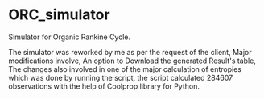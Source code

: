 # ORC_simulator
Simulator for Organic Rankine Cycle.

The simulator was reworked by me as per the request of the client, Major modifications involve, An option to Download the generated Result's table, The changes also involved in one of the major calculation of entropies which was done by running the script, the script calculated 284607 observations with the help of Coolprop library for Python.
